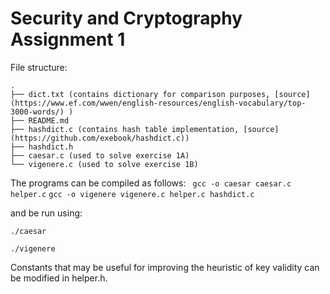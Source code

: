 # Security and Cryptography Assignment 1

File structure:
```
.
├── dict.txt (contains dictionary for comparison purposes, [source](https://www.ef.com/wwen/english-resources/english-vocabulary/top-3000-words/) )
├── README.md 
├── hashdict.c (contains hash table implementation, [source](https://github.com/exebook/hashdict.c))
├── hashdict.h
├── caesar.c (used to solve exercise 1A)
└── vigenere.c (used to solve exercise 1B)
```

The programs can be compiled as follows:
` gcc -o caesar caesar.c helper.c`
` gcc -o vigenere vigenere.c helper.c hashdict.c `

and be run using:

` ./caesar `

` ./vigenere `

Constants that may be useful for improving the heuristic of key validity can be modified in helper.h.
